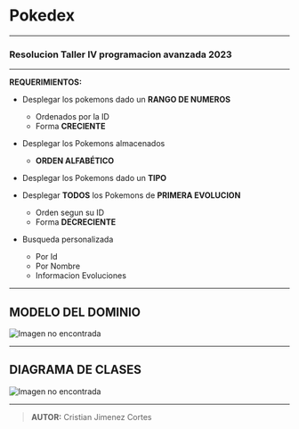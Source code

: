 # Pokedex 

---
### Resolucion **Taller** IV  programacion avanzada 2023

---


**REQUERIMIENTOS:**
    
* Desplegar los pokemons dado un **RANGO DE NUMEROS** 
  * Ordenados por la ID
  * Forma **CRECIENTE**
  

* Desplegar los Pokemons almacenados
    * **ORDEN ALFABÉTICO**


* Desplegar los Pokemons dado un **TIPO**


* Desplegar **TODOS** los Pokemons de **PRIMERA EVOLUCION**
  * Orden segun su ID
  * Forma **DECRECIENTE**


* Busqueda personalizada
    * Por Id
    * Por Nombre
    * Informacion Evoluciones


---

## MODELO DEL DOMINIO


![Imagen no encontrada](C:\Users\crist\Documents\GitHub\EscapeFromLatam\Pokedex\img\Dominio.png "Modelo Del Dominio")

---

## DIAGRAMA DE CLASES

![Imagen no encontrada](C:\Users\crist\Documents\GitHub\EscapeFromLatam\Pokedex\img\Diagrama.png "Diagrama De Clases")


---

> **AUTOR:** Cristian Jimenez Cortes
